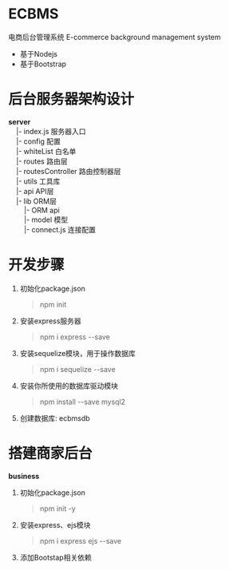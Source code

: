 # ECBMS
电商后台管理系统 E-commerce background management system

- 基于Nodejs
- 基于Bootstrap

# 后台服务器架构设计

**server**  
&nbsp;&nbsp;&nbsp;&nbsp;|- index.js 服务器入口  
&nbsp;&nbsp;&nbsp;&nbsp;|- config 配置  
&nbsp;&nbsp;&nbsp;&nbsp;|- whiteList 白名单  
&nbsp;&nbsp;&nbsp;&nbsp;|- routes 路由层  
&nbsp;&nbsp;&nbsp;&nbsp;|- routesController 路由控制器层  
&nbsp;&nbsp;&nbsp;&nbsp;|- utils 工具库  
&nbsp;&nbsp;&nbsp;&nbsp;|- api API层  
&nbsp;&nbsp;&nbsp;&nbsp;|- lib ORM层  
&nbsp;&nbsp;&nbsp;&nbsp;&nbsp;&nbsp;&nbsp;&nbsp;|- ORM api  
&nbsp;&nbsp;&nbsp;&nbsp;&nbsp;&nbsp;&nbsp;&nbsp;|- model 模型  
&nbsp;&nbsp;&nbsp;&nbsp;&nbsp;&nbsp;&nbsp;&nbsp;|- connect.js 连接配置  


# 开发步骤
1. 初始化package.json
   > npm init

2. 安装express服务器
   > npm i express --save

3. 安装sequelize模块，用于操作数据库
   > npm i sequelize --save

4. 安装你所使用的数据库驱动模块
   > npm install --save mysql2

5. 创建数据库: ecbmsdb



# 搭建商家后台

**business**

1. 初始化package.json
   > npm init -y

2. 安装express、ejs模块
   > npm i express ejs --save

3. 添加Bootstap相关依赖